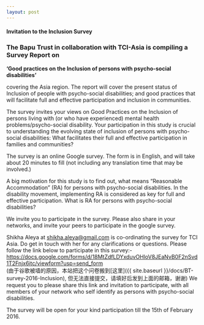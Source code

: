 ```yaml
---
layout: post
---
```

#### Invitation to the Inclusion Survey

### The Bapu Trust in collaboration with TCI-Asia is compiling a Survey Report on

**‘Good practices on the Inclusion of persons with psycho-social disabilities’**

 covering the Asia region. The report will cover the present status of Inclusion of people with psycho-social disabilities; and  good practices that will facilitate full and effective participation and inclusion in communities.

The survey invites your views on Good Practices on the Inclusion of persons living with (or who have experienced) mental health problems/psycho-social disability. Your participation in this study is crucial to understanding the evolving state of inclusion of persons with psycho-social disabilities: What facilitates their full and effective participation in families and communities?

The survey is an online Google survey. The form is in English, and will take about 20 minutes to fill (not including any translation time that may be involved.)

A big motivation for this study is to find out, what means “Reasonable Accommodation” (RA) for persons with psycho-social disabilities. In the disability movement, implementing RA is considered as key for full and effective participation. What is RA for persons with psycho-social disabilities?

We invite you to participate in the survey. Please also share in your networks, and invite your peers to participate in the google survey.

Shikha Aleya at shikha.aleya@gmail.com is co-ordinating the survey for TCI Asia. Do get in touch with her for any clarifications or questions.
Please follow the link below to participate in this survey:-
https://docs.google.com/forms/d/18MtZdfLDYxduvOHloV8JEaNvB0F2nSvd1T2Fnjx6itc/viewform?usp=send_form  
(由于谷歌被墙的原因，本站把这个问卷搬到[这里]({{ site.baseurl }}/docs/BT-survey-2016-Inclusion), 但无法直接提交，请填好后发到上面的邮箱，谢谢)
We request you to please share this link and invitation to participate, with all members of your network who self identify as persons with psycho-social disabilities.

The survey will be open for your kind participation till the 15th of February 2016.
